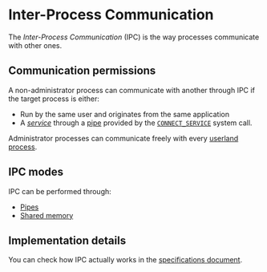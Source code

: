 # Inter-Process Communication

The _Inter-Process Communication_ (IPC) is the way processes communicate with other ones.

## Communication permissions

A non-administrator process can communicate with another through IPC if the target process is either:

* Run by the same user and originates from the same application
* A [_service_](services.md) through a [pipe](../specs/ipc.md#pipes) provided by the [`CONNECT_SERVICE`](../specs/syscalls.md#0x20-connect_service) system call.

Administrator processes can communicate freely with every [userland process](processes.md).

## IPC modes

IPC can be performed through:

* [Pipes](../specs/ipc.md#pipes)
* [Shared memory](../specs/ipc.md#shared-memory)

## Implementation details

You can check how IPC actually works in the [specifications document](../specs/ipc.md).
